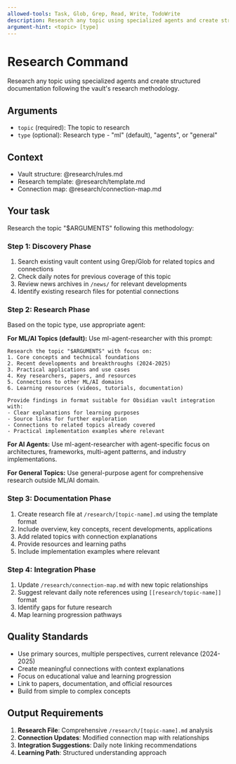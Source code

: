 ```yaml
---
allowed-tools: Task, Glob, Grep, Read, Write, TodoWrite
description: Research any topic using specialized agents and create structured documentation
argument-hint: <topic> [type]
---
```


# Research Command

Research any topic using specialized agents and create structured documentation following the vault's research methodology.

## Arguments
- `topic` (required): The topic to research
- `type` (optional): Research type - "ml" (default), "agents", or "general"

## Context
- Vault structure: @research/rules.md
- Research template: @research/template.md  
- Connection map: @research/connection-map.md

## Your task

Research the topic "$ARGUMENTS" following this methodology:

### Step 1: Discovery Phase
1. Search existing vault content using Grep/Glob for related topics and connections
2. Check daily notes for previous coverage of this topic
3. Review news archives in `/news/` for relevant developments
4. Identify existing research files for potential connections

### Step 2: Research Phase
Based on the topic type, use appropriate agent:

**For ML/AI Topics (default):**
Use ml-agent-researcher with this prompt:
```
Research the topic "$ARGUMENTS" with focus on:
1. Core concepts and technical foundations
2. Recent developments and breakthroughs (2024-2025)
3. Practical applications and use cases
4. Key researchers, papers, and resources
5. Connections to other ML/AI domains
6. Learning resources (videos, tutorials, documentation)

Provide findings in format suitable for Obsidian vault integration with:
- Clear explanations for learning purposes
- Source links for further exploration
- Connections to related topics already covered
- Practical implementation examples where relevant
```

**For AI Agents:**
Use ml-agent-researcher with agent-specific focus on architectures, frameworks, multi-agent patterns, and industry implementations.

**For General Topics:**
Use general-purpose agent for comprehensive research outside ML/AI domain.

### Step 3: Documentation Phase
1. Create research file at `/research/[topic-name].md` using the template format
2. Include overview, key concepts, recent developments, applications
3. Add related topics with connection explanations
4. Provide resources and learning paths
5. Include implementation examples where relevant

### Step 4: Integration Phase
1. Update `/research/connection-map.md` with new topic relationships
2. Suggest relevant daily note references using `[[research/topic-name]]` format
3. Identify gaps for future research
4. Map learning progression pathways

## Quality Standards
- Use primary sources, multiple perspectives, current relevance (2024-2025)
- Create meaningful connections with context explanations
- Focus on educational value and learning progression
- Link to papers, documentation, and official resources
- Build from simple to complex concepts

## Output Requirements
1. **Research File**: Comprehensive `/research/[topic-name].md` analysis
2. **Connection Updates**: Modified connection map with relationships
3. **Integration Suggestions**: Daily note linking recommendations
4. **Learning Path**: Structured understanding approach